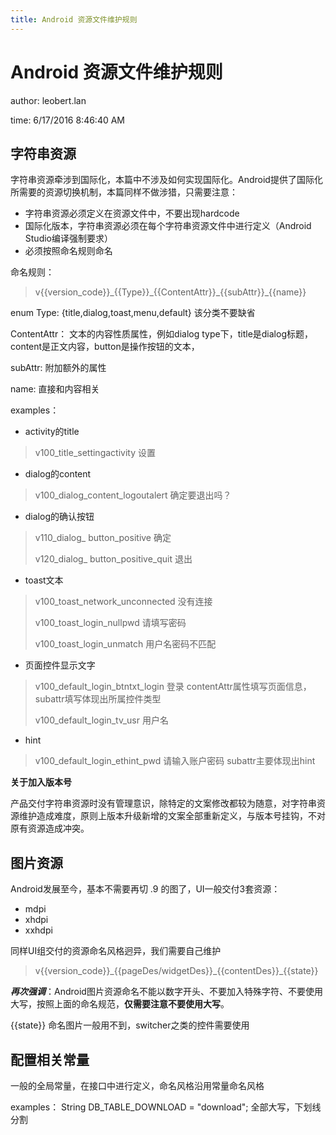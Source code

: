 ```yaml
---
title: Android 资源文件维护规则
---
```


# Android 资源文件维护规则 #
author: leobert.lan<p>
time: 6/17/2016 8:46:40 AM 

## 字符串资源 ##

字符串资源牵涉到国际化，本篇中不涉及如何实现国际化。Android提供了国际化所需要的资源切换机制，本篇同样不做涉猎，只需要注意：

- 字符串资源必须定义在资源文件中，不要出现hardcode
- 国际化版本，字符串资源必须在每个字符串资源文件中进行定义（Android Studio编译强制要求）
- 必须按照命名规则命名

命名规则：


> v{{version\_code}}\_{{Type}}\_{{ContentAttr}}\_{{subAttr}}\_{{name}}

enum Type: {title,dialog,toast,menu,default} 该分类不要缺省

ContentAttr： 文本的内容性质属性，例如dialog type下，title是dialog标题，content是正文内容，button是操作按钮的文本，

subAttr: 附加额外的属性

name: 直接和内容相关

examples：

- activity的title



> v100\_title\_settingactivity  设置

- dialog的content

> v100\_dialog\_content\_logoutalert 确定要退出吗？ 

- dialog的确认按钮

> v110\_dialog\_ button\_positive 确定
> 
> v120\_dialog\_ button\_positive\_quit 退出

- toast文本



> v100\_toast\_network\_unconnected 没有连接
> 
> v100\_toast\_login\_nullpwd 请填写密码
> 
> v100\_toast\_login\_unmatch 用户名密码不匹配

- 页面控件显示文字
> v100\_default\_login\_btntxt\_login 登录  contentAttr属性填写页面信息，subattr填写体现出所属控件类型
> 
> v100\_default\_login\_tv\_usr 用户名


- hint

> v100\_default\_login\_ethint\_pwd 请输入账户密码  subattr主要体现出hint

**关于加入版本号**

产品交付字符串资源时没有管理意识，除特定的文案修改都较为随意，对字符串资源维护造成难度，原则上版本升级新增的文案全部重新定义，与版本号挂钩，不对原有资源造成冲突。

## 图片资源 ##
Android发展至今，基本不需要再切 .9 的图了，UI一般交付3套资源：

- mdpi
- xhdpi
- xxhdpi

同样UI组交付的资源命名风格迥异，我们需要自己维护



> v{{version\_code}}\_{{pageDes/widgetDes}}\_{{contentDes}}\_{{state}}


***再次强调***：Android图片资源命名不能以数字开头、不要加入特殊字符、不要使用大写，按照上面的命名规范，**仅需要注意不要使用大写**。

{{state}} 命名图片一般用不到，switcher之类的控件需要使用


## 配置相关常量 ##

一般的全局常量，在接口中进行定义，命名风格沿用常量命名风格

examples：
String DB_TABLE_DOWNLOAD = "download";
全部大写，下划线分割
